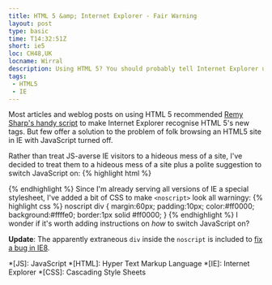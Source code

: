 ```yaml
---
title: HTML 5 &amp; Internet Explorer - Fair Warning
layout: post
type: basic
time: T14:32:51Z
short: ie5
loc: CH48,UK
locname: Wirral
description: Using HTML 5? You should probably tell Internet Explorer users why your site looks rubbish if they have JavaScript turned off.
tags:
 - HTML5
 - IE
---
```

Most articles and weblog posts on using HTML 5 recommended [Remy Sharp's handy script](http://remysharp.com/2009/01/07/html5-enabling-script/) to make Internet Explorer recognise HTML 5's new tags. But few offer a solution to the problem of folk browsing an HTML5 site in IE with JavaScript turned off.

Rather than treat JS-averse IE visitors to a hideous mess of a site, I've decided to treat them to a hideous mess of a site plus a polite suggestion to switch JavaScript on:
{% highlight html %}
<!--[if IE]>
<noscript>
<div>
<p>Are you using Internet Explorer with JavaScript turned off?</p>
<p>This site probably looks a bit of a mess.</p>
<p>If you can, turn JavaScript on, and reload the page - that
should fix the problem.</p>
<p>If you can't do that, my apologies. For fun,
I made the site using new code that Explorer doesn't
understand just yet.</p>
<p>Comments? Complaints? Email me at j@ck.mottr.am</p>
</div>
</noscript>
<![endif]-->
{% endhighlight %}
Since I'm already serving all versions of IE a special stylesheet, I've added a bit of CSS to make `<noscript>` look all warningy:
{% highlight css %}
noscript div {
	margin:60px;
	padding:10px;
	color:#ff0000;
	background:#ffffe0;
	border:1px solid #ff0000;
}
{% endhighlight %}
I wonder if it's worth adding instructions on _how_ to switch JavaScript on?

**Update**: The apparently extraneous `div` inside the `noscript` is included to [fix a bug in IE8](/2009/11/30/ie8-noscript-bug-fix/).

*[JS]: JavaScript
*[HTML]: Hyper Text Markup Language
*[IE]: Internet Explorer
*[CSS]: Cascading Style Sheets